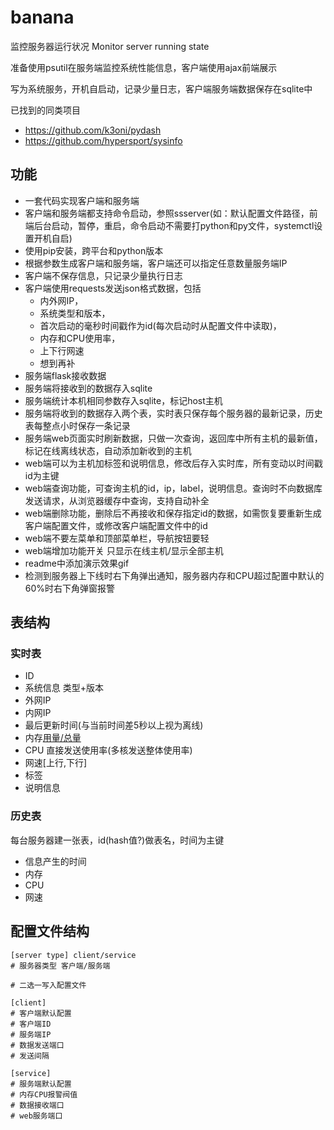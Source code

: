 ﻿# banana

监控服务器运行状况
Monitor server running state

准备使用psutil在服务端监控系统性能信息，客户端使用ajax前端展示

写为系统服务，开机自启动，记录少量日志，客户端服务端数据保存在sqlite中


已找到的同类项目
- https://github.com/k3oni/pydash
- https://github.com/hypersport/sysinfo

## 功能
- 一套代码实现客户端和服务端
- 客户端和服务端都支持命令启动，参照ssserver(如：默认配置文件路径，前端后台启动，暂停，重启，命令启动不需要打python和py文件，systemctl设置开机自启)
- 使用pip安装，跨平台和python版本
- 根据参数生成客户端和服务端，客户端还可以指定任意数量服务端IP
- 客户端不保存信息，只记录少量执行日志
- 客户端使用requests发送json格式数据，包括
  - 内外网IP，
  - 系统类型和版本，
  - 首次启动的毫秒时间戳作为id(每次启动时从配置文件中读取)，
  - 内存和CPU使用率，
  - 上下行网速
  - 想到再补
- 服务端flask接收数据
- 服务端将接收到的数据存入sqlite
- 服务端统计本机相同参数存入sqlite，标记host主机
- 服务端将收到的数据存入两个表，实时表只保存每个服务器的最新记录，历史表每整点小时保存一条记录
- 服务端web页面实时刷新数据，只做一次查询，返回库中所有主机的最新值，标记在线离线状态，自动添加新收到的主机
- web端可以为主机加标签和说明信息，修改后存入实时库，所有变动以时间戳id为主键
- web端查询功能，可查询主机的id，ip，label，说明信息。查询时不向数据库发送请求，从浏览器缓存中查询，支持自动补全
- web端删除功能，删除后不再接收和保存指定id的数据，如需恢复要重新生成客户端配置文件，或修改客户端配置文件中的id
- web端不要左菜单和顶部菜单栏，导航按钮要轻
- web端增加功能开关 只显示在线主机/显示全部主机
- readme中添加演示效果gif
- 检测到服务器上下线时右下角弹出通知，服务器内存和CPU超过配置中默认的60%时右下角弹窗报警

## 表结构

### 实时表
- ID
- 系统信息 类型+版本
- 外网IP
- 内网IP
- 最后更新时间(与当前时间差5秒以上视为离线)
- 内存[用量/总量](前端计算百分比)
- CPU 直接发送使用率(多核发送整体使用率)
- 网速[上行,下行]
- 标签
- 说明信息

### 历史表
每台服务器建一张表，id(hash值?)做表名，时间为主键
- 信息产生的时间
- 内存
- CPU
- 网速


## 配置文件结构
```shell
[server type] client/service
# 服务器类型 客户端/服务端

# 二选一写入配置文件

[client]
# 客户端默认配置
# 客户端ID
# 服务端IP
# 数据发送端口
# 发送间隔

[service]
# 服务端默认配置
# 内存CPU报警阀值
# 数据接收端口
# web服务端口
```


